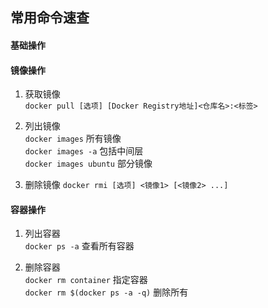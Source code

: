 ## 常用命令速查

#### 基础操作

#### 镜像操作

1. 获取镜像  
`docker pull [选项] [Docker Registry地址]<仓库名>:<标签>`  

1. 列出镜像  
`docker images` 所有镜像  
`docker images -a` 包括中间层  
`docker images ubuntu` 部分镜像  

1. 删除镜像
`docker rmi [选项] <镜像1> [<镜像2> ...]` 




#### 容器操作

1. 列出容器  
`docker ps -a` 查看所有容器

1. 删除容器  
`docker rm container` 指定容器  
`docker rm $(docker ps -a -q)` 删除所有
